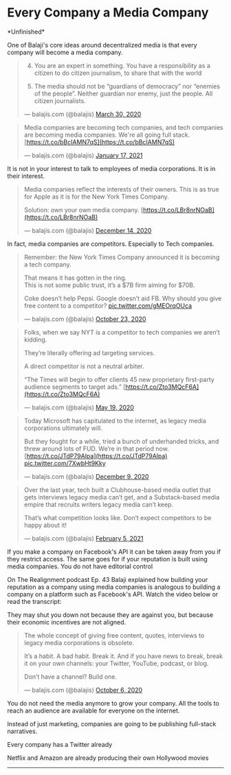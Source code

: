  Every Company a Media Company
==================================

\*Unfinished\*

One of Balaji's core ideas around decentralized media is that every company will become a media company.

> 4) You are an expert in something. You have a responsibility as a citizen to do citizen journalism, to share that with the world  
>   
> 5) The media should not be “guardians of democracy” nor “enemies of the people”. Neither guardian nor enemy, just the people. All citizen journalists.
> 
> — balajis.com (@balajis) [March 30, 2020](https://twitter.com/balajis/status/1244417800048762880?ref_src=twsrc%5Etfw)

> Media companies are becoming tech companies, and tech companies are becoming media companies. We're all going full stack. [https://t.co/bBcIAMN7qS](https://t.co/bBcIAMN7qS)
> 
> — balajis.com (@balajis) [January 17, 2021](https://twitter.com/balajis/status/1350882640992243713?ref_src=twsrc%5Etfw)

It is not in your interest to talk to employees of media corporations. It is in their interest.

> Media companies reflect the interests of their owners. This is as true for Apple as it is for the New York Times Company.  
>   
> Solution: own your own media company. [https://t.co/LBr8nrNOaB](https://t.co/LBr8nrNOaB)
> 
> — balajis.com (@balajis) [December 14, 2020](https://twitter.com/balajis/status/1338490183876976640?ref_src=twsrc%5Etfw)

In fact, media companies are competitors. Especially to Tech companies.

> Remember: the New York Times Company announced it is becoming a tech company.  
>   
> That means it has gotten in the ring.  
> This is not some public trust, it’s a $7B firm aiming for $70B.  
>   
> Coke doesn’t help Pepsi. Google doesn’t aid FB. Why should you give free content to a competitor? [pic.twitter.com/gMEOrqOUca](https://t.co/gMEOrqOUca)
> 
> — balajis.com (@balajis) [October 23, 2020](https://twitter.com/balajis/status/1319659670424834050?ref_src=twsrc%5Etfw)

> Folks, when we say NYT is a competitor to tech companies we aren’t kidding.  
>   
> They’re literally offering ad targeting services.  
>   
> A direct competitor is not a neutral arbiter.  
>   
> “The Times will begin to offer clients 45 new proprietary first-party audience segments to target ads.” [https://t.co/Zto3MQcF6A](https://t.co/Zto3MQcF6A)
> 
> — balajis.com (@balajis) [May 19, 2020](https://twitter.com/balajis/status/1262767825850003460?ref_src=twsrc%5Etfw)

> Today Microsoft has capitulated to the internet, as legacy media corporations ultimately will.  
>   
> But they fought for a while, tried a bunch of underhanded tricks, and threw around lots of FUD. We’re in that period now. [https://t.co/JTdP79Alpa](https://t.co/JTdP79Alpa) [pic.twitter.com/7XwbHt9Kky](https://t.co/7XwbHt9Kky)
> 
> — balajis.com (@balajis) [December 9, 2020](https://twitter.com/balajis/status/1336529176015249408?ref_src=twsrc%5Etfw)

> Over the last year, tech built a Clubhouse-based media outlet that gets interviews legacy media can’t get, and a Substack-based media empire that recruits writers legacy media can’t keep.  
>   
> That’s what competition looks like. Don’t expect competitors to be happy about it!
> 
> — balajis.com (@balajis) [February 5, 2021](https://twitter.com/balajis/status/1357614001090224129?ref_src=twsrc%5Etfw)

If you make a company on Facebook's API it can be taken away from you if they restrict access. The same goes for if your reputation is built using media companies. You do not have editorial control

On The Realignment podcast Ep. 43 Balaji explained how building your reputation as a company using media companies is analogous to building a company on a platform such as Facebook's API. Watch the video below or read the transcript:

They may shut you down not because they are against you, but because their economic incentives are not aligned.

> The whole concept of giving free content, quotes, interviews to legacy media corporations is obsolete.  
>   
> It’s a habit. A bad habit. Break it. And if you have news to break, break it on your own channels: your Twitter, YouTube, podcast, or blog.  
>   
> Don’t have a channel? Build one.
> 
> — balajis.com (@balajis) [October 6, 2020](https://twitter.com/balajis/status/1313587478482153472?ref_src=twsrc%5Etfw)

You do not need the media anymore to grow your company. All the tools to reach an audience are available for everyone on the internet.

Instead of just marketing, companies are going to be publishing full-stack narratives.

Every company has a Twitter already

Netflix and Amazon are already producing their own Hollywood movies

* * *